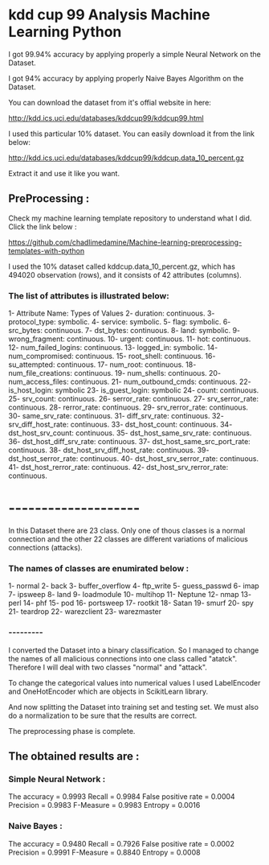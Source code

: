 # kdd cup 99 Analysis Machine Learning Python

I got 99.94% accuracy by applying properly a simple Neural Network on the Dataset.

I got 94% accuracy by applying properly Naive Bayes Algorithm on the Dataset. 

You can download the dataset from it's offial website in here:

http://kdd.ics.uci.edu/databases/kddcup99/kddcup99.html

I used this particular 10% dataset. You can easily download it from the link below:

http://kdd.ics.uci.edu/databases/kddcup99/kddcup.data_10_percent.gz

Extract it and use it like you want.

## PreProcessing :

Check my machine learning template repository to understand what I did. Click the link below :

https://github.com/chadlimedamine/Machine-learning-preprocessing-templates-with-python

I used the 10% dataset called kddcup.data_10_percent.gz, which has 494020 observation (rows), and it consists of 42 attributes (columns).

### The list of attributes is illustrated below:

1- Attribute Name: Types of Values
2- duration: continuous.
3- protocol_type: symbolic.
4- service: symbolic.
5- flag: symbolic.
6- src_bytes: continuous.
7- dst_bytes: continuous.
8- land: symbolic.
9- wrong_fragment: continuous.
10- urgent: continuous.
11- hot: continuous.
12- num_failed_logins: continuous.
13- logged_in: symbolic.
14- num_compromised: continuous.
15- root_shell: continuous.
16- su_attempted: continuous.
17- num_root: continuous.
18- num_file_creations: continuous.
19- num_shells: continuous.
20- num_access_files: continuous.
21- num_outbound_cmds: continuous.
22- is_host_login: symbolic
23- is_guest_login: symbolic
24- count: continuous.
25- srv_count: continuous.
26- serror_rate: continuous.
27- srv_serror_rate: continuous.
28- rerror_rate: continuous.
29- srv_rerror_rate: continuous.
30- same_srv_rate: continuous.
31- diff_srv_rate: continuous.
32- srv_diff_host_rate: continuous.
33- dst_host_count: continuous.
34- dst_host_srv_count: continuous.
35- dst_host_same_srv_rate: continuous.
36- dst_host_diff_srv_rate: continuous.
37- dst_host_same_src_port_rate: continuous.
38- dst_host_srv_diff_host_rate: continuous.
39- dst_host_serror_rate: continuous.
40- dst_host_srv_serror_rate: continuous.
41- dst_host_rerror_rate: continuous.
42- dst_host_srv_rerror_rate: continuous.

# --------------------

In this Dataset there are 23 class. Only one of thous classes is a normal connection and the other  22 classes are different variations of malicious connections (attacks).

### The names of classes are enumirated below :

1- normal
2- back
3- buffer_overflow
4- ftp_write
5- guess_passwd
6- imap
7- ipsweep
8- land
9- loadmodule
10- multihop
11- Neptune
12- nmap
13- perl
14- phf
15- pod
16- portsweep
17- rootkit
18- Satan
19- smurf
20- spy
21- teardrop
22- warezclient
23- warezmaster

### ---------

I converted the Dataset into a binary classification. So I managed to change the names of all malicious connections into one class called "atatck". Therefore I will deal with two classes "normal" and "attack".

To change the categorical values into numerical values I used LabelEncoder and OneHotEncoder which are objects in ScikitLearn library.

And now splitting the Dataset into training set and testing set. We must also do a normalization to be sure that the results are correct.

The preprocessing phase is complete.

## The obtained results are :

### Simple Neural Network :
The accuracy = 0.9993
Recall = 0.9984
False positive rate = 0.0004
Precision = 0.9983
F-Measure = 0.9983
Entropy = 0.0016

### Naive Bayes :
The accuracy = 0.9480
Recall = 0.7926
False positive rate = 0.0002
Precision = 0.9991
F-Measure = 0.8840
Entropy = 0.0008

